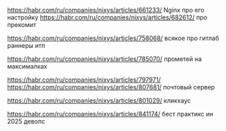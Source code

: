 https://habr.com/ru/companies/nixys/articles/661233/ Nginx про его настройку
https://habr.com/ru/companies/nixys/articles/682612/ про прекомит

https://habr.com/ru/companies/nixys/articles/758068/ всякое про гитлаб раннеры итп

https://habr.com/ru/companies/nixys/articles/785070/ прометей на максималках

https://habr.com/ru/companies/nixys/articles/797971/  
https://habr.com/ru/companies/nixys/articles/807681/  почтовый сервер 

https://habr.com/ru/companies/nixys/articles/801029/  кликхаус

https://habr.com/ru/companies/nixys/articles/841174/ бест практикс ин 2025 девопс